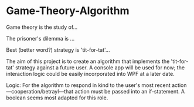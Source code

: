 # Game-Theory-Algorithm
Game theory is the study of...

The prisoner's dilemma is ...

Best (better word?) strategy is 'tit-for-tat'...

The aim of this project is to create an algorithm that implements the 'tit-for-tat' strategy against a future user.
A console app will be used for now; the interaction logic could be easily incorporated into WPF at a later date.

Logic:
For the algorithm to respond in kind to the user's most recent action—cooperation/betrayl—that action must be passed
into an if-statement. A boolean seems most adapted for this role.
